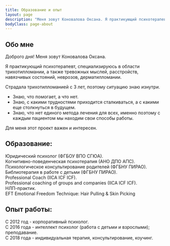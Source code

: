 ```yaml
---
title: Образование и опыт
layout: page
description: "Меня зовут Коновалова Оксана. Я практикующий психотерапевт, специализируюсь в области трихотилломании"
bodyClass: page-about
---
```


## Обо мне
Доброго дня! Меня зовут Коновалова Оксана.  

Я практикующий психотерапевт, специализируюсь в области трихотилломании, а также тревожных мыслей, расстройств, навязчивых состояний, неврозов, дерматилломании.
  
Страдала трихотилломанией с 3 лет, поэтому ситуацию знаю изнутри.
- Знаю, что помогает, а что нет.  
- Знаю, с какими трудностями приходится сталкиваться, а с какими еще столкнуться в будущем.  
- Знаю, что нет единого метода лечения для всех, именно поэтому с каждым пациентом мы находим свои способы работы.  

Для меня этот проект важен и интересен.    
 
## Образование:   
Юридический психолог (ФГБОУ ВПО СГЮА).  
Когнитивно-поведенческая психотерапия (АНО ДПО АПС).  
Психологическое консультирование родителей (ФГБНУ ПИРАО).  
Библиотерапия в работе с детьми (ФГБНУ ПИРАО).  
Professional Coach (IICA ICF ICF).  
Professional coaching of groups and companies (IICA ICF ICF).  
НЛП-практик.  
EFT Emotional Freedom Technique: Hair Pulling & Skin Picking
## Опыт работы:   
С 2012 год - корпоративный психолог.  
С 2016 года - интеллект психолог (работа с детьми и взрослыми); преподавание.  
С 2018 года - индивидуальная терапия, консультирование, коучинг.   

